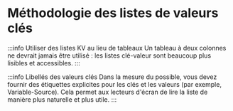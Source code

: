 # Méthodologie des listes de valeurs clés

:::info Utiliser des listes KV au lieu de tableaux
Un tableau à deux colonnes ne devrait jamais être utilisé : les listes clé-valeur sont beaucoup plus lisibles et accessibles.
:::

:::info Libellés des valeurs clés
Dans la mesure du possible, vous devez fournir des étiquettes explicites pour les clés et les valeurs (par exemple, Variable-Source). Cela permet aux lecteurs d'écran de lire la liste de manière plus naturelle et plus utile.
:::